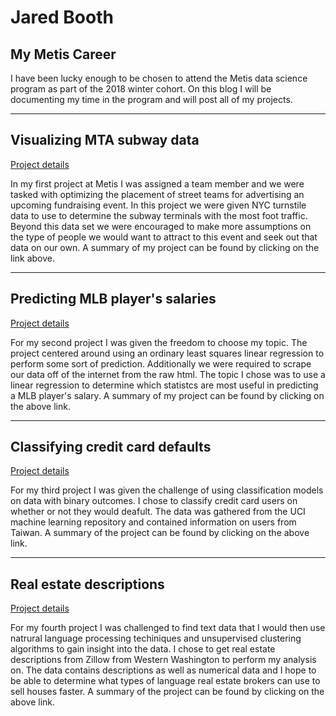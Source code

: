 # Jared Booth

## My Metis Career

I have been lucky enough to be chosen to attend the Metis data science program as part of the 2018 winter cohort.  On this blog I will be documenting my time in the program and will post all of my projects.

---

## Visualizing MTA subway data

[Project details](https://jzbooth.github.io/Booth_Metis/Project_1/)

In my first project at Metis I was assigned a team member and we were tasked with optimizing the placement of street teams for advertising an upcoming fundraising event.  In this project we were given NYC turnstile data to use to determine the subway terminals with the most foot traffic.  Beyond this data set we were encouraged to make more assumptions on the type of people we would want to attract to this event and seek out that data on our own.  A summary of my project can be found by clicking on the link above.

---

## Predicting MLB player's salaries

[Project details](https://jzbooth.github.io/Booth_Metis/Project_2/)

For my second project I was given the freedom to choose my topic.  The project centered around using an ordinary least squares linear regression to perform some sort of prediction.  Additionally we were required to scrape our data off of the internet from the raw html.  The topic I chose was to use a linear regression to determine which statistcs are most useful in predicting a MLB player's salary.  A summary of my project can be found by clicking on the above link.

---

## Classifying credit card defaults

[Project details](https://jzbooth.github.io/Booth_Metis/Project_3/)

For my third project I was given the challenge of using classification models on data with binary outcomes.  I chose to classify credit card users on whether or not they would deafult.  The data was gathered from the UCI machine learning repository and contained information on users from Taiwan. A summary of the project can be found by clicking on the above link.

---

## Real estate descriptions

[Project details](https://jzbooth.github.io/Booth_Metis/Project_4/)

For my fourth project I was challenged to find text data that I would then use natrural language processing techiniques and unsupervised clustering algorithms to gain insight into the data.  I chose to get real estate descriptions from Zillow from Western Washington to perform my analysis on.  The data contains descriptions as well as numerical data and I hope to be able to determine what types of language real estate brokers can use to sell houses faster.  A summary of the project can be found by clicking on the above link.
